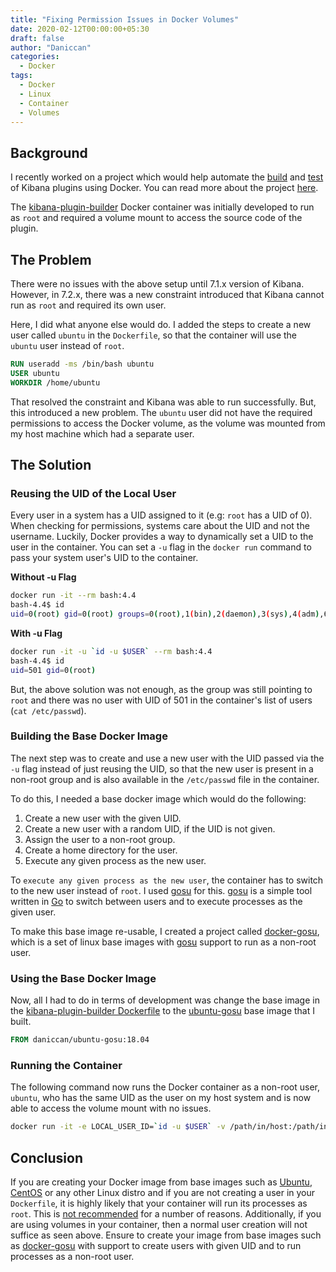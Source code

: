 ```yaml
---
title: "Fixing Permission Issues in Docker Volumes"
date: 2020-02-12T00:00:00+05:30
draft: false
author: "Daniccan"
categories:
  - Docker
tags:
  - Docker
  - Linux
  - Container
  - Volumes
---
```


## Background

I recently worked on a project which would help automate the [build](https://hub.docker.com/r/daniccan/kibana-plugin-builder) and [test](https://hub.docker.com/r/daniccan/kibana-plugin-tester) of Kibana plugins using Docker. You can read more about the project [here](../automated-kibana-plugin-builds-and-tests).

The [kibana-plugin-builder](https://hub.docker.com/r/daniccan/kibana-plugin-builder) Docker container was initially developed to run as `root` and required a volume mount to access the source code of the plugin.

## The Problem

There were no issues with the above setup until 7.1.x version of Kibana. However, in 7.2.x, there was a new constraint introduced that Kibana cannot run as `root` and required its own user. 

Here, I did what anyone else would do. I added the steps to create a new user called `ubuntu` in the `Dockerfile`, so that the container will use the `ubuntu` user instead of `root`. 

```Dockerfile
RUN useradd -ms /bin/bash ubuntu
USER ubuntu
WORKDIR /home/ubuntu
```

That resolved the constraint and Kibana was able to run successfully. But, this introduced a new problem. The `ubuntu` user did not have the required permissions to access the Docker volume, as the volume was mounted from my host machine which had a separate user.

## The Solution

### Reusing the UID of the Local User

Every user in a system has a UID assigned to it (e.g: `root` has a UID of 0). When checking for permissions, systems care about the UID and not the username. Luckily, Docker provides a way to dynamically set a UID to the user in the container. You can set a `-u` flag in the `docker run` command to pass your system user's UID to the container.

**Without -u Flag**

```sh
docker run -it --rm bash:4.4
bash-4.4$ id
uid=0(root) gid=0(root) groups=0(root),1(bin),2(daemon),3(sys),4(adm),6(disk),10(wheel),11(floppy),20(dialout),26(tape),27(video)
```

**With -u Flag**

```sh
docker run -it -u `id -u $USER` --rm bash:4.4
bash-4.4$ id
uid=501 gid=0(root)
```

But, the above solution was not enough, as the group was still pointing to `root` and there was no user with UID of 501 in the container's list of users (`cat /etc/passwd`).

### Building the Base Docker Image

The next step was to create and use a new user with the UID passed via the `-u` flag instead of just reusing the UID, so that the new user is present in a non-root group and is also available in the `/etc/passwd` file in the container.

To do this, I needed a base docker image which would do the following:
1. Create a new user with the given UID.
2. Create a new user with a random UID, if the UID is not given.
3. Assign the user to a non-root group.
4. Create a home directory for the user.
5. Execute any given process as the new user.

To `execute any given process as the new user`, the container has to switch to the new user instead of `root`. I used [gosu](https://github.com/tianon/gosu) for this. [gosu](https://github.com/tianon/gosu) is a simple tool written in [Go](https://golang.org/) to switch between users and to execute processes as the given user.

To make this base image re-usable, I created a project called [docker-gosu](https://github.com/daniccan/docker-gosu), which is a set of linux base images with [gosu](https://github.com/tianon/gosu) support to run as a non-root user.

### Using the Base Docker Image

Now, all I had to do in terms of development was change the base image in the [kibana-plugin-builder Dockerfile](https://github.com/daniccan/kibana-plugin-builder/blob/master/Dockerfile) to the [ubuntu-gosu](https://hub.docker.com/r/daniccan/ubuntu-gosu) base image that I built.

```Dockerfile
FROM daniccan/ubuntu-gosu:18.04
```

### Running the Container

The following command now runs the Docker container as a non-root user, `ubuntu`, who has the same UID as the user on my host system and is now able to access the volume mount with no issues.

```sh
docker run -it -e LOCAL_USER_ID=`id -u $USER` -v /path/in/host:/path/in/container --rm daniccan/kibana-plugin-builder
```

## Conclusion

If you are creating your Docker image from base images such as [Ubuntu](https://hub.docker.com/_/ubuntu), [CentOS](https://hub.docker.com/_/centos) or any other Linux distro and if you are not creating a user in your `Dockerfile`, it is highly likely that your container will run its processes as `root`. This is [not recommended](https://blog.trendmicro.com/trendlabs-security-intelligence/why-running-a-privileged-container-in-docker-is-a-bad-idea/) for a number of reasons. Additionally, if you are using volumes in your container, then a normal user creation will not suffice as seen above. Ensure to create your image from base images such as [docker-gosu](https://github.com/daniccan/docker-gosu) with support to create users with given UID and to run processes as a non-root user.
